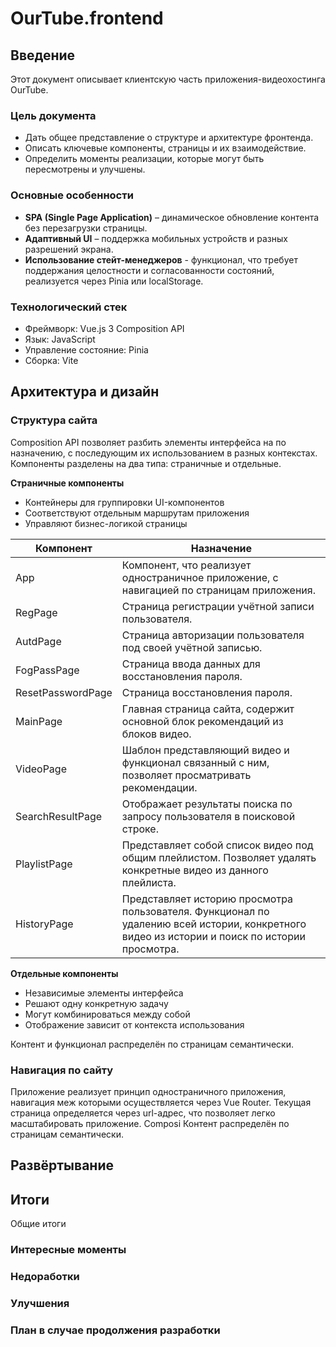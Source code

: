 # OurTube.frontend
## Введение
Этот документ описывает клиентскую часть приложения-видеохостинга OurTube.

### Цель документа
* Дать общее представление о структуре и архитектуре фронтенда.
* Описать ключевые компоненты, страницы и их взаимодействие.
* Определить моменты реализации, которые могут быть пересмотрены и улучшены.
### Основные особенности
* **SPA (Single Page Application)** – динамическое обновление контента без перезагрузки страницы.
* **Адаптивный UI** – поддержка мобильных устройств и разных разрешений экрана.
* **Использование стейт-менеджеров** - функционал, что требует поддержания целостности и согласованности состояний, реализуется через Pinia или localStorage.

### Технологический стек
* Фреймворк: Vue.js 3 Composition API
* Язык: JavaScript
* Управление состояние: Pinia
* Сборка: Vite

## Архитектура и дизайн
### Структура сайта
Composition API позволяет разбить элементы интерфейса на по назначению, с последующим их использованием в разных контекстах. Компоненты разделены на два типа: страничные и отдельные.

**Страничные компоненты**
* Контейнеры для группировки UI-компонентов
* Соответствуют отдельным маршрутам приложения
* Управляют бизнес-логикой страницы

<table>
    <thead>
        <tr>
            <th>Компонент</th><th>Назначение</th>
        </tr>
    </thead>
    <tbody>
        <tr>
            <td>App</td><td>Компонент, что реализует одностраничное приложение, с навигацией по страницам приложения.</td>
        </tr>
        <tr>
            <td>RegPage</td><td>Страница регистрации учётной записи пользователя.</td>
        </tr>
        <tr>
            <td>AutdPage</td><td>Страница авторизации пользователя под своей учётной записью.</td>
        </tr>
        <tr>
            <td>FogPassPage</td><td>Страница ввода данных для восстановления пароля.</td>
        </tr>
        <tr>
            <td>ResetPasswordPage</td><td>Страница восстановления пароля.</td>
        </tr>
        <tr>
            <td>MainPage</td><td>Главная страница сайта, содержит основной блок рекомендаций из блоков видео.</td>
        </tr>
        <tr>
            <td>VideoPage</td><td>Шаблон представляющий видео и функционал связанный с ним, позволяет просматривать рекомендации.</td>
        </tr>
        <tr>
            <td>SearchResultPage</td><td>Отображает результаты поиска по запросу пользователя в поисковой строке.</td>
        </tr>
        <tr>
            <td>PlaylistPage</td><td>Представляет собой список видео под общим плейлистом. Позволяет удалять конкретные видео из данного плейлиста.</td>
        </tr>
        <tr>
            <td>HistoryPage</td><td>Представляет историю просмотра пользователя. Функционал по удалению всей истории, конкретного видео из истории и поиск по истории просмотра.</td>
        </tr>
    </tbody>
</table>


**Отдельные компоненты**
* Независимые элементы интерфейса
* Решают одну конкретную задачу
* Могут комбинироваться между собой
* Отображение зависит от контекста использования

Контент и функционал распределён по страницам семантически.

### Навигация по сайту
Приложение реализует принцип одностраничного приложения, навигация меж которыми осуществляется через Vue Router. Текущая страница определяется через url-адрес, что позволяет легко масштабировать приложение.
Composi
Контент распределён по страницам семантически.


## Развёртывание

## Итоги
Общие итоги
### Интересные моменты
### Недоработки
### Улучшения
### План в случае продолжения разработки